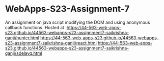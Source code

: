 # WebApps-S23-Assignment-7
An assignment on java script modifying the DOM and using anonymous callback functions.
Hosted at :https://44-563-web-apps-s23.github.io/44563-webapps-s23-assignment7-saikrishna-ganji/hunter.html
https://44-563-web-apps-s23.github.io/44563-webapps-s23-assignment7-saikrishna-ganji/react.html
https://44-563-web-apps-s23.github.io/44563-webapps-s23-assignment7-saikrishna-ganji/sdelayq.html


